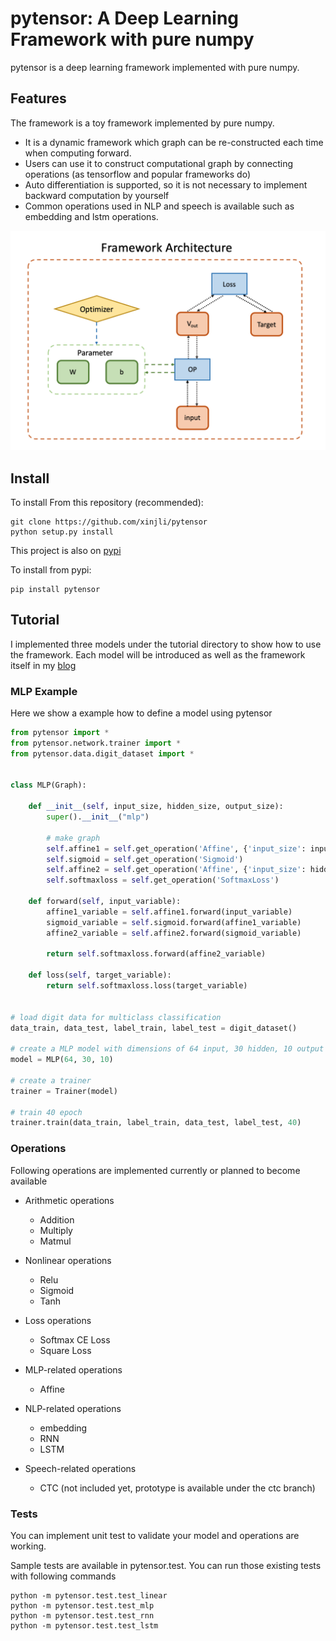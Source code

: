 # pytensor: A Deep Learning Framework with pure numpy

pytensor is a deep learning framework implemented with pure numpy.

## Features

The framework is a toy framework implemented by pure numpy.

* It is a dynamic framework which graph can be re-constructed each time when computing forward.
* Users can use it to construct computational graph by connecting operations (as tensorflow and popular frameworks do)
* Auto differentiation is supported, so it is not necessary to implement backward computation by yourself
* Common operations used in NLP and speech is available such as embedding and lstm operations.  

![Framework](framework.png)

## Install

To install From this repository (recommended):

	git clone https://github.com/xinjli/pytensor
	python setup.py install

This project is also on [pypi](https://pypi.python.org/pypi/pytensor>)

To install from pypi:

	pip install pytensor

## Tutorial

I implemented three models under the tutorial directory to show how to use the framework.
Each model will be introduced as well as the framework itself in my [blog](http://www.xinjianl.com)

### MLP Example
Here we show a example how to define a model using pytensor 

```python
from pytensor import *
from pytensor.network.trainer import *
from pytensor.data.digit_dataset import *


class MLP(Graph):

    def __init__(self, input_size, hidden_size, output_size):
        super().__init__("mlp")

        # make graph
        self.affine1 = self.get_operation('Affine', {'input_size': input_size, 'hidden_size': hidden_size})
        self.sigmoid = self.get_operation('Sigmoid')
        self.affine2 = self.get_operation('Affine', {'input_size': hidden_size, 'hidden_size': output_size})
        self.softmaxloss = self.get_operation('SoftmaxLoss')

    def forward(self, input_variable):
        affine1_variable = self.affine1.forward(input_variable)
        sigmoid_variable = self.sigmoid.forward(affine1_variable)
        affine2_variable = self.affine2.forward(sigmoid_variable)

        return self.softmaxloss.forward(affine2_variable)

    def loss(self, target_variable):
        return self.softmaxloss.loss(target_variable)


# load digit data for multiclass classification
data_train, data_test, label_train, label_test = digit_dataset()

# create a MLP model with dimensions of 64 input, 30 hidden, 10 output 
model = MLP(64, 30, 10)

# create a trainer
trainer = Trainer(model)

# train 40 epoch
trainer.train(data_train, label_train, data_test, label_test, 40)
```

### Operations

Following operations are implemented currently or planned to become available

* Arithmetic operations
  * Addition
  * Multiply
  * Matmul

* Nonlinear operations
  * Relu
  * Sigmoid
  * Tanh
  
* Loss operations
  * Softmax CE Loss 
  * Square Loss

* MLP-related operations
  * Affine
  
* NLP-related operations
  * embedding
  * RNN
  * LSTM
  
* Speech-related operations
  * CTC (not included yet, prototype is available under the ctc branch)
  
### Tests

You can implement unit test to validate your model and operations are working.

Sample tests are available in pytensor.test. You can run those existing tests with following commands

 
	python -m pytensor.test.test_linear
	python -m pytensor.test.test_mlp
	python -m pytensor.test.test_rnn
	python -m pytensor.test.test_lstm




